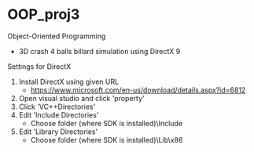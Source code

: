 # OOP_proj3
Object-Oriented Programming
- 3D crash 4 balls billard simulation using DirectX 9


Settings for DirectX
1. Install DirectX using given URL
   - https://www.microsoft.com/en-us/download/details.aspx?id=6812
2. Open visual studio and click 'property'
3. Click 'VC++Directories' 
4. Edit 'Include Directories'  
   - Choose folder  (where SDK is installed)\Include
5. Edit 'Library Directories'
   - Choose folder (where SDK is installed)\Lib\x86

